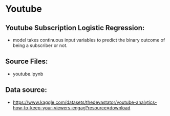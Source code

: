 # Youtube

## Youtube Subscription Logistic Regression:
* model takes continuous input variables to predict the binary outcome of being a subscriber or not. 

## Source Files:
* youtube.ipynb

## Data source:
* https://www.kaggle.com/datasets/thedevastator/youtube-analytics-how-to-keep-your-viewers-engag?resource=download
